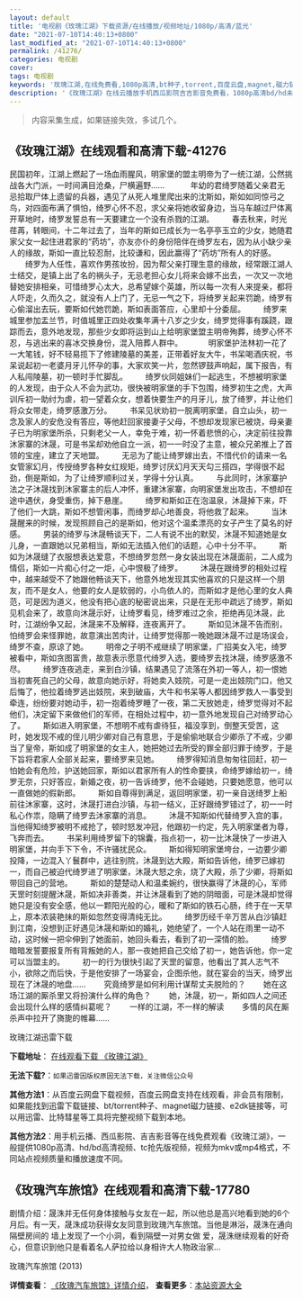 ```yaml
---
layout: default
title: '电视剧《玫瑰江湖》下载资源/在线播放/视频地址/1080p/高清/蓝光'
date: "2021-07-10T14:40:13+0800"
last_modified_at: "2021-07-10T14:40:13+0800"
permalink: /41276/
categories: 电视剧
cover:
tags: 电视剧
keywords: '玫瑰江湖,在线免费看,1080p高清,bt种子,torrent,百度云盘,magnet,磁力链,迅雷下载资源'
description: '《玫瑰江湖》在线云播放手机西瓜影院吉吉影音免费看，1080p高清bd/hd未删减完整版和tc抢先枪版，mkv/mp4格式，附带bt/torrent种子、magnet/磁力链、百度云盘、网盘资源迅雷下载链接'
---
```


>内容采集生成，如果链接失效，多试几个。


## 《玫瑰江湖》在线观看和高清下载-41276

民国初年，江湖上燃起了一场血雨腥风，明家堡的盟主明帝为了一统江湖，公然挑战各大门派，一时间满目沧桑，尸横遍野&hellip;… 　　　年幼的君绮罗随着父亲君无忌拾取尸体上遗留的兵器，遇见了从死人堆里爬出来的沈斯如，斯如如同惊弓之鸟，对四面布满了惧怕，绮罗心怀不忍，求父亲将她收留身边，当马车越过尸体离开草地时，绮罗发誓总有一天要建立一个没有杀戮的江湖。 　　春去秋来，时光荏苒，转眼间，十二年过去了，当年的斯如已成长为一名亭亭玉立的少女，她随君家父女一起住进君家的“药坊”，亦友亦仆的身份陪伴在绮罗左右，因为从小缺少亲人的缘故，斯如一直比较忍耐，比较谦和，因此赢得了“药坊”所有人的好感。 　　绮罗为人任性，喜欢作男孩妆扮，因为帮父亲打理生意的缘故，经常跟江湖人士结交，是镇上出了名的祸头子，无忌老担心女儿将来会嫁不出去，一次又一次地替她安排相亲，可惜绮罗心太大，总希望嫁个英雄，所以每一次有人来提亲，都将人吓走，久而久之，就没有人上门了，无忌一气之下，将绮罗关起来罚跪，绮罗有心偷溜出去玩，要斯如代她罚跪，斯如表面答应，心里却十分委屈。 　　绮罗来城里参加盂兰节，时值城里正四处收集年满十八岁之少女，绮罗觉得事有蹊跷，跟踪而去，意外地发现，那些少女即将运到山上给明家堡盟主明帝殉葬，绮罗心怀不忍，与逃出来的喜冰交换身份，混入陪葬人群中。 　　　明家堡护法林初一花了一大笔钱，好不轻易揽下了修建陵墓的美差，正带着好友大牛，书呆喝酒庆祝，书呆说起初一老婆月牙儿怀孕的事，大家欢笑一片，忽然锣鼓声响起，属下报告，有人私闯陵墓，初一顿时手忙脚乱。 　　绮罗伙同姐妹们一起逃生，不想被明家堡的人发现，由于众人不会为武功，很快被明家堡的手下包围，绮罗初生之虎，大声训斥初一助纣为虐，初一望着众女，想着快要生产的月牙儿，放了绮罗，并让他们将众女带走，绮罗感激万分。 　　书呆见状劝初一脱离明家堡，自立山头，初一念及家人的安危没有答应，等他赶回家接妻子父母，不想却发现家已被烧，母亲妻子已为明家堡所杀，只剩老父一人，幸免于难，初一怀着悲愤的心，决定前往投靠沐家寨的沐晟，可是书呆却劝他自立一派，初一一时没了主意，被众兄弟推上了首领的宝座，建立了天地盟。 　　无忌为了能让绮罗嫁出去，不惜代价的请来一名女管家幻月，传授绮罗各种女红规矩，绮罗讨厌幻月天天勾三搭四，学得很不起劲，倒是斯如，为了让绮罗顺利过关，学得十分认真。 　　与此同时，沐家寨护法之子沐晟找到沐家寨主的后人冲怀，重建沐家寨，向明家堡发出攻击，不想却在途中遇伏，身受重伤，掉下悬崖。 　　绮罗和斯如正在泡温泉，沐晟掉下来，吓了他们一大跳，斯如不想管闲事，而绮罗却心地善良，将他救了起来。 　　当沐晟醒来的时候，发现照顾自己的是斯如，他对这个温柔漂亮的女子产生了莫名的好感。 　　男装的绮罗与沐晟畅谈天下，二人有说不出的默契，沐晟不知道她是女儿身，一直跟她以兄弟相当，斯如无法插入他们的话题，心中十分不平。 　　斯如为沐晟缝了衣服想表达爱意，不想绮罗忽然一身女装出现在沐晟面前，二人成为情侣，斯如一片痴心付之一炬，心中恨极了绮罗。 　　沐晟在跟绮罗的相处过程中，越来越受不了她跟他畅谈天下，他意外地发现其实他喜欢的只是这样一个朋友，而不是女人，他要的女人是软弱的，小鸟依人的，而斯如才是他心里的女人典范，可是因为道义，他没有把心底的秘密说出来，只是在无形中疏远了绮罗，斯如见机会来了，故意向沐晟示好，让绮罗看见，绮罗难过之余，拒绝再见沐晟，此时，江湖纷争又起，沐晟来不及解释，连夜离开了。 　　斯如见沐晟不告而别，怕绮罗会来怪罪她，故意演出苦肉计，让绮罗觉得那一晚她跟沐晟不过是场误会，绮罗不查，原谅了她。 　　明帝之子明不戒继续了明家堡，广招美女入宅，绮罗被看中，斯如贪图富贵，故意表示愿意代绮罗入选，要绮罗去找沐晟，绮罗感激不尽。 　　绮罗连夜逃走，来到白沙镇，结果遇见了流落在外初一等人，初一恨她当初害死自己的父母，故意向她示好，将她卖入妓院，可是一走出妓院门口，他又后悔了，他拉着绮罗逃出妓院，来到破庙，大牛和书呆等人都因绮罗救人一事受到牵连，纷纷要对她动手，初一抱着绮罗睡了一夜，第二天放她走，绮罗觉得对不起他们，决定留下来做他们的军师，在相处过程中，初一意外地发现自己对绮罗动心了。 　　斯如进入明家堡，不想明不戒有虐待狂，福没享到，倒整天受苦，这时，她发现不戒的侄儿明少卿对自己有意思，于是偷偷地联合少卿杀了不戒，少卿当了皇帝，斯如成了明家堡的女主人，她把她过去所受的罪全部归罪于绮罗，于是下旨将君家人全部关起来，要绮罗来见她。 　　绮罗得知消息匆匆往回赶，初一怕她会有危险，护送她回家，斯如以君家所有人的性命要挟，命绮罗嫁给初一，绮罗无奈，只好答应，新婚之夜，初一告诉绮罗，他不会碰她，只要她愿意，他可以一直做她的假新郎。 　　斯如自尊得到满足，返回明家堡，初一亲自送绮罗上船前往沐家寨，这时，沐晟打进白沙镇，与初一结义，正好跟绮罗错过了，初一一时私心作祟，隐瞒了绮罗去沐家寨的消息。 　　沐晟不知斯如代替绮罗入宫的事，当他得知绮罗被明不戒抢了，顿时怒发冲冠，他跟初一约定，先入明家堡者为尊，飞奔而去。 　　书呆利用绮罗留下的锦囊，指点初一，初一比沐晟快了一步进入明家堡，并向手下下令，不许骚扰民众。 　　斯如得知明家堡垮台，一边要少卿投降，一边混入丫鬟群中，逃往别院，沐晟到达大殿，斯如告诉他，绮罗已嫁初一，而自己被迫代绮罗进了明家堡，沐晟大怒之余，烧了大殿，杀了少卿，将斯如带回自己的营地。 　　斯如的楚楚动人和温柔婉约，很快赢得了沐晟的心，军师天罡时刻提醒沐晟，斯如决非善类，并让沐晟看到了她的阴暗面，可是沐晟却觉得她只是没有安全感，他以一颗阳光般的心，暖和了斯如的铁石心肠，终于在一天早上，原本浓装艳抹的斯如忽然变得清纯无比。 　　绮罗历经千辛万苦从白沙镇赶到江南，没想到正好遇见沐晟和斯如的婚礼，她绝望了，一个人站在雨里一动不动，这时候一把伞伸到了她面前，她回头看去，看到了初一深情的脸。 　　绮罗暗暗发誓要报复所有背叛她的人，那一夜她把自己交给了初一，她告诉他，你一定可以当盟主的。 　　初一的行为很快引起了天罡的留意，他看出了其人志气不小，欲除之而后快，于是他安排了一场宴会，企图杀他，就在宴会的当天，绮罗出现在了沐晟的地盘&hellip;… 　　究竟绮罗是如何利用计谋帮丈夫脱险的？ 　　她在这场江湖的厮杀里又将扮演什么样的角色？ 　　她，沐晟，初一，斯如四人之间还会出现什么样的感情纠葛呢？ 　　一样的江湖，不一样的解读 　　多情的风在厮杀声中拉开了旖旎的帷幕……


玫瑰江湖迅雷下载

**下载地址**： [在线观看下载 《玫瑰江湖》](https://www.993dy.com//vod-detail-id-11030.html) 


**无法下载?**：`如果迅雷因版权原因无法下载，关注微信公众号 `

**其他方法1**：从百度云网盘下载视频，百度云网盘支持在线观看，非会员有限制，如果能找到迅雷下载链接、bt/torrent种子、magnet磁力链接、e2dk链接等，可以用迅雷、比特彗星等工具将完整视频下载到本地。

**其他方法2**：用手机云播、西瓜影院、吉吉影音等在线免费观看《玫瑰江湖》，一般提供1080p高清、hd/bd高清视频、tc抢先版视频，视频为mkv或mp4格式，不同站点视频质量和播放速度不同。


## 《玫瑰汽车旅馆》在线观看和高清下载-17780

剧情介绍：晟洙并无任何身体接触与女友在一起，所以他总是高兴地看到她的6个月后。有一天，晟洙成功获得女友同意到玫瑰汽车旅馆。当他是淋浴，晟洙在通向隔壁房间的 墙上发现了一个小洞，看到隔壁一对男女做 爱，晟洙继续观看的好奇心，但意识到他只是看着名人萨拉给以身相许大人物政治家…


玫瑰汽车旅馆 (2013)

**详情查看**： [《玫瑰汽车旅馆》详情介绍](/movie/17780/)， **查看更多**：[本站资源大全](/movie/t/all/)

